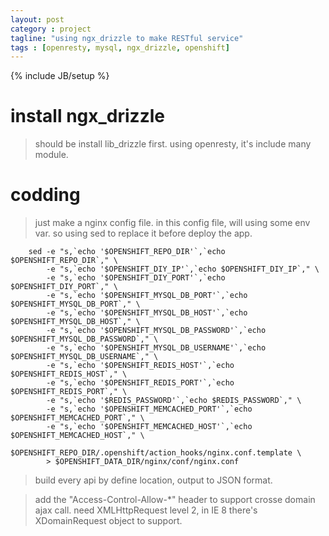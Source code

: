 ```yaml
---
layout: post
category : project
tagline: "using ngx_drizzle to make RESTful service"
tags : [openresty, mysql, ngx_drizzle, openshift]
---
```

{% include JB/setup %}

# install ngx_drizzle
> should be install lib_drizzle first.
> using openresty, it's include many module.

# codding
> just make a nginx config file.
> in this config file, will using some env var. so using sed to replace it before deploy the app.

```
    sed -e "s,`echo '$OPENSHIFT_REPO_DIR'`,`echo $OPENSHIFT_REPO_DIR`," \
        -e "s,`echo '$OPENSHIFT_DIY_IP'`,`echo $OPENSHIFT_DIY_IP`," \
        -e "s,`echo '$OPENSHIFT_DIY_PORT'`,`echo $OPENSHIFT_DIY_PORT`," \
        -e "s,`echo '$OPENSHIFT_MYSQL_DB_PORT'`,`echo $OPENSHIFT_MYSQL_DB_PORT`," \
        -e "s,`echo '$OPENSHIFT_MYSQL_DB_HOST'`,`echo $OPENSHIFT_MYSQL_DB_HOST`," \
        -e "s,`echo '$OPENSHIFT_MYSQL_DB_PASSWORD'`,`echo $OPENSHIFT_MYSQL_DB_PASSWORD`," \
        -e "s,`echo '$OPENSHIFT_MYSQL_DB_USERNAME'`,`echo $OPENSHIFT_MYSQL_DB_USERNAME`," \
        -e "s,`echo '$OPENSHIFT_REDIS_HOST'`,`echo $OPENSHIFT_REDIS_HOST`," \
        -e "s,`echo '$OPENSHIFT_REDIS_PORT'`,`echo $OPENSHIFT_REDIS_PORT`," \
        -e "s,`echo '$REDIS_PASSWORD'`,`echo $REDIS_PASSWORD`," \
        -e "s,`echo '$OPENSHIFT_MEMCACHED_PORT'`,`echo $OPENSHIFT_MEMCACHED_PORT`," \
        -e "s,`echo '$OPENSHIFT_MEMCACHED_HOST'`,`echo $OPENSHIFT_MEMCACHED_HOST`," \
        $OPENSHIFT_REPO_DIR/.openshift/action_hooks/nginx.conf.template \
        > $OPENSHIFT_DATA_DIR/nginx/conf/nginx.conf
```

> build every api by define location, output to JSON format.


> add the "Access-Control-Allow-*" header to support crosse domain ajax call.
> need XMLHttpRequest level 2, in IE 8 there's XDomainRequest object to support.